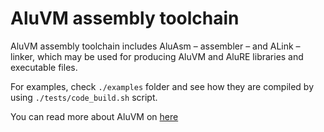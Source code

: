# AluVM assembly toolchain

AluVM assembly toolchain includes AluAsm – assembler – and ALink – linker, which
may be used for producing AluVM and AluRE libraries and executable files.

For examples, check `./examples` folder and see how they are compiled by using
`./tests/code_build.sh` script.

You can read more about AluVM on [here](https://www.aluvm.org)
